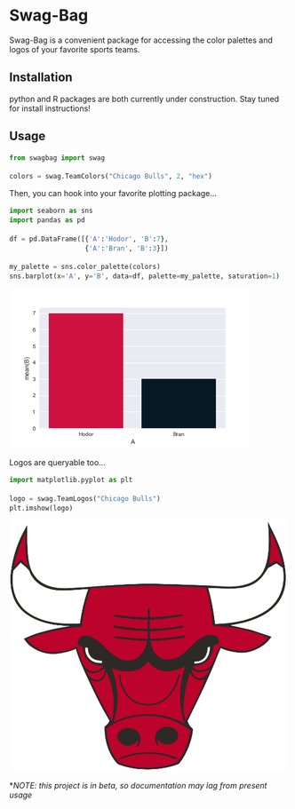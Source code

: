 # Swag-Bag

Swag-Bag is a convenient package for accessing the color palettes and logos of your favorite sports teams.

## Installation

python and R packages are both currently under construction.  Stay tuned for install instructions!

## Usage

``` python
from swagbag import swag

colors = swag.TeamColors("Chicago Bulls", 2, "hex")
```

Then, you can hook into your favorite plotting package...

``` python
import seaborn as sns
import pandas as pd

df = pd.DataFrame([{'A':'Hodor', 'B':7},
                   {'A':'Bran', 'B':3}])

my_palette = sns.color_palette(colors)
sns.barplot(x='A', y='B', data=df, palette=my_palette, saturation=1)
```
![bulls plot](https://github.com/slizb/swag-bag/blob/master/python/examples/bulls.png "bulls plot")

Logos are queryable too...

``` python
import matplotlib.pyplot as plt

logo = swag.TeamLogos("Chicago Bulls")
plt.imshow(logo)
```
<img src="https://github.com/slizb/swag-bag/blob/master/python/examples/bulls_logo.png" width="500">

*_NOTE: this project is in beta, so documentation may lag from present usage_
